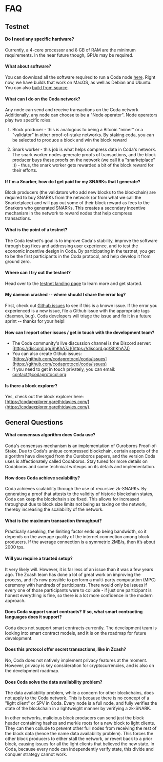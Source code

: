 # FAQ

## Testnet

#### Do I need any specific hardware?

Currently, a 4-core processor and 8 GB of RAM are the minimum requirements.  In the near future though, GPUs may be required.

#### What about software?

You can download all the software required to run a Coda node [here](https://codaprotocol.com/docs/getting-started/#installation). Right now, we have builds that work on MacOS, as well as Debian and Ubuntu. You can also [build from source](https://github.com/codaprotocol/coda).

#### What can I do on the Coda network?

Any node can send and receive transactions on the Coda network. Additionally, any node can choose to be a "Node operator". Node operators play two specific roles:

1) Block producer - this is analogous to being a Bitcoin "miner" or a "validator" in other  proof-of-stake networks. By staking coda, you can be selected to produce a block and win the block reward

2) Snark worker - this job is what helps compress data in Coda's network. The snark worker nodes generate proofs of transactions, and the block producer buys these proofs on the network (we call it a "snarketplace" :)) - thus, the snark worker gets rewarded a bit of the block reward for their efforts.

#### If I'm a Snarker, how do I get paid for my SNARKs that I generate?

Block producers (the validators who add new blocks to the blockchain) are required to buy SNARKs from the network (or from what we call the Snarketplace) and will pay out some of their block reward as fees to the Snarkers who generated SNARKs. This creates a secondary incentive mechanism in the network to reward nodes that help compress transactions. 

#### What is the point of a testnet?

The Coda testnet's goal is to improve Coda's stability, improve the software through bug fixes and addressing user experience, and to test the economic incentive design in Coda. By participating in the testnet, you get to be the first participants in the Coda protocol, and help develop it from ground zero.

#### Where can I try out the testnet?

Head over to the [testnet landing page](/testnet.html) to learn more and get started.

#### My  daemon crashed -- where should I share the error log?

First, check out [Github issues](https://github.com/codaprotocol/coda/issues) to see if this is a known issue. If the error you experienced is a new issue, file a Github issue with the appropriate tags (daemon, bug). Coda developers will triage the issue and fix it in a future sprint -- thanks for your help!

#### How can I report other issues / get in touch with the development team?

- The Coda community's live discussion channel is the Discord server: [https://discord.gg/ShKhA7J](https://discord.gg/ShKhA7J)
- You can also create Github issues: [https://github.com/codaprotocol/coda/issues](https://github.com/codaprotocol/coda/issues)
- If you need to get in touch privately, you can email: contact@codaprotocol.org

#### Is there a block explorer?

Yes, check out the block explorer here: [https://codaexplorer.garethtdavies.com/](https://codaexplorer.garethtdavies.com/).

## General Questions

#### What consensus algorithm does Coda use?

Coda's consensus mechanism is an implementation of Ouroboros Proof-of-Stake. Due to Coda's unique compressed blockchain, certain aspects of the algorithm have diverged from the Ouroboros papers, and the version Coda uses is affectionately called Codaboros. Stay tuned for more details on Codaboros and some technical writeups on its details and implementation.

#### How does Coda achieve scalability?

Coda achieves scalability through the use of recursive zk-SNARKs. By generating a proof that attests to the validity of historic blockchain states, Coda can keep the blockchain size fixed. This allows for increased throughput due to block size limits not being as taxing on the network, thereby increasing the scalability of the network.

#### What is the maximum transaction throughput?

Practically speaking, the limiting factor ends up being bandwidth, so it depends on the average quality of the internet connection among block producers. If the average connection is a symmetric 2MB/s, then it’s about 2000 tps.

#### Will you require a trusted setup?

It very likely will. However, it is far less of an issue than it was a few years ago. The Zcash team has done a lot of great work on improving the process, and it’s now possible to perform a multi-party computation (MPC) ceremony with hundreds of participants. There would only be issues if every one of those participants were to collude - if just one participant is honest everything is fine, so there is a lot more confidence in the modern approach.

#### Does Coda support smart contracts? If so, what smart contracting languages does it support?

Coda does not support smart contracts currently. The development team is looking into smart contract models, and it is on the roadmap for future development.

#### Does this protocol offer secret transactions, like in Zcash?

No, Coda does not natively implement privacy features at the moment. However, privacy is key consideration for cryptocurrencies, and is also on the development roadmap.

#### Does Coda solve the data availability problem?

The data availability problem, while a concern for other blockchains, does not apply to the Coda network. This is because there is no concept of a "light client" or SPV in Coda. Every node is a full node, and fully verifies the state of the blockchain in a lightweight manner by verifying a zk-SNARK.

In other networks, malicious block producers can send just the block header containing hashes and merkle roots for a new block to light clients. They can then collude to prevent other full nodes from receiving the rest of the block data (hence the name data availability problem). This forces the other block producers to either stall the network, or revert back to a prior block, causing issues for all the light clients that believed the new state. In Coda, because every node can independently verify state, this divide and conquer strategy cannot work.
